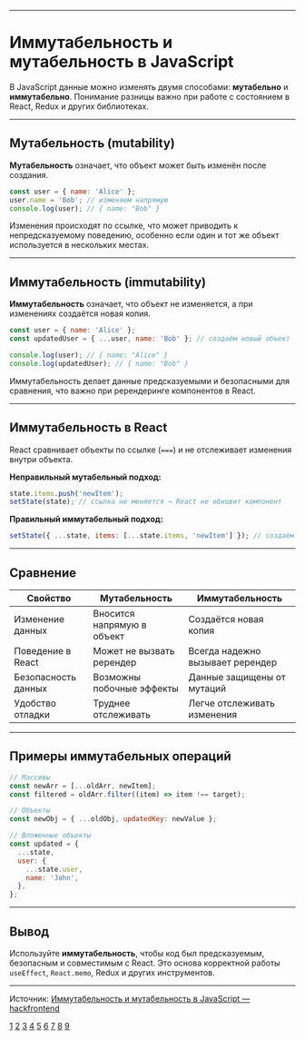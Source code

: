 
---

# Иммутабельность и мутабельность в JavaScript

В JavaScript данные можно изменять двумя способами: **мутабельно** и **иммутабельно**. Понимание разницы важно при работе с состоянием в React, Redux и других библиотеках.

---

## Мутабельность (mutability)

**Мутабельность** означает, что объект может быть изменён после создания.

```js
const user = { name: 'Alice' };
user.name = 'Bob'; // изменяем напрямую
console.log(user); // { name: "Bob" }
```

Изменения происходят по ссылке, что может приводить к непредсказуемому поведению, особенно если один и тот же объект используется в нескольких местах.

---

## Иммутабельность (immutability)

**Иммутабельность** означает, что объект не изменяется, а при изменениях создаётся новая копия.

```js
const user = { name: 'Alice' };
const updatedUser = { ...user, name: 'Bob' }; // создаём новый объект

console.log(user); // { name: "Alice" }
console.log(updatedUser); // { name: "Bob" }
```

Иммутабельность делает данные предсказуемыми и безопасными для сравнения, что важно при ререндеринге компонентов в React.

---

## Иммутабельность в React

React сравнивает объекты по ссылке (`===`) и не отслеживает изменения внутри объекта.

**Неправильный мутабельный подход:**

```js
state.items.push('newItem');
setState(state); // ссылка не меняется → React не обновит компонент
```

**Правильный иммутабельный подход:**

```js
setState({ ...state, items: [...state.items, 'newItem'] }); // создаём новый массив и объект
```

---

## Сравнение

| Свойство            | Мутабельность              | Иммутабельность                  |
| ------------------- | -------------------------- | -------------------------------- |
| Изменение данных    | Вносится напрямую в объект | Создаётся новая копия            |
| Поведение в React   | Может не вызвать ререндер  | Всегда надежно вызывает ререндер |
| Безопасность данных | Возможны побочные эффекты  | Данные защищены от мутаций       |
| Удобство отладки    | Труднее отслеживать        | Легче отслеживать изменения      |

---

## Примеры иммутабельных операций

```js
// Массивы
const newArr = [...oldArr, newItem];
const filtered = oldArr.filter((item) => item !== target);

// Объекты
const newObj = { ...oldObj, updatedKey: newValue };

// Вложенные объекты
const updated = {
  ...state,
  user: {
    ...state.user,
    name: 'John',
  },
};
```

---

## Вывод

Используйте **иммутабельность**, чтобы код был предсказуемым, безопасным и совместимым с React. Это основа корректной работы `useEffect`, `React.memo`, Redux и других инструментов.

---

Источник: [Иммутабельность и мутабельность в JavaScript — hackfrontend](https://www.hackfrontend.com/docs/general-questions/immunability-and-mutability)

[1](https://www.hackfrontend.com/docs/general-questions/immunability-and-mutability)
[2](https://ru.hexlet.io/blog/posts/mutirovanie-ob-ektov-i-pochemu-vazhna-immutabelnost-v-javascript)
[3](https://habr.com/ru/articles/302118/)
[4](https://proglib.io/p/razbiraem-na-primerah-kak-izbezhat-mutaciy-v-javascript-2020-04-01)
[5](https://sky.pro/wiki/javascript/vazhnost-immutabelnosti-v-java-script-rabota-s-react-js/)
[6](https://gist.github.com/8dffa2054f1f84fed0241cf13036a4ec)
[7](https://www.youtube.com/watch?v=O704OnjrL7o)
[8](https://techrocks.ru/2020/11/13/immutability-in-javascript-explained/)
[9](https://www.youtube.com/watch?v=G1yiSWwIFwE)
